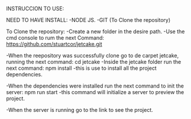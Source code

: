 INSTRUCCION TO USE:

NEED TO HAVE INSTALL:
-NODE JS. 
-GIT (To Clone the repository)

To Clone the repository:
-Create a new folder in the desire path. 
-Use the cmd console to rum the next Command: 
  https://github.com/stuartcor/jetcake.git

-When the reepository was successfully clone go to de carpet jetcake, running the next command: 
  cd jetcake
-Inside the jetcake folder run the next command:
  npm install 
  -this is use to install all the project dependencies. 
  
-When the dependencies were installed run the next command to init the server: 
  npm run start
  -this command will initialize a server to preview the project. 
  
 -When the server is running go to the link to see the project. 
